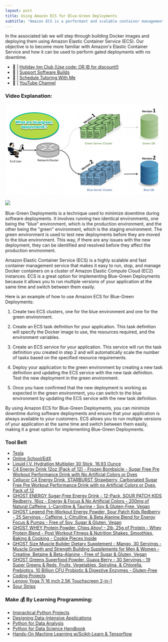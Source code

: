 ```yaml
---
layout: post
title: Using Amazon ECS for Blue-Green Deployments
subtitle: "Amazon ECS is a performant and scalable container management and orchestration service"
---
```


In the associated lab we will step through building Docker images and deploying them using Amazon Elastic Container Service (ECS). Our objective is to become more familiar with Amazon's Elastic Container Service and how it can be used to perform gated deployments with no downtime.

- 🔗 | [Holiday Inn Club (Use code: OR IB for discount!)](https://holidayinnclub.com/)
- 🔗 | [Support Software Builds](https://www.buymeacoffee.com/kadad1312d)
- 🔗 | [Schedule Tutoring With Me](https://www.calendly.com/kadad1312)
- 🔗 | [YouTube Channel](https://www.youtube.com/@RealKhaledAdad)

### Video Explanation:

[![IMAGE_ALT](/img/blue_green_video_cover.png)](https://youtu.be/MmqtvwbQbks)

![](../img/blue_green_deployments.gif)

Blue-Green Deployments is a technique used to minimize downtime during software deployments. It involves running two identical environments, one being the "blue" environment, which is the production environment, and the other being the "green" environment, which is the staging environment. The green environment is used to test new deployments before they are moved to the blue environment. This way, if there are any issues with the new deployment, they can be identified and resolved before they affect the production environment.

Amazon Elastic Container Service (ECS) is a highly scalable and fast container management service that makes it easy to run, stop, and manage Docker containers on a cluster of Amazon Elastic Compute Cloud (EC2) instances. ECS is a great option for implementing Blue-Green Deployments because it allows you to run multiple versions of your application at the same time and switch between them easily.


Here is an example of how to use Amazon ECS for Blue-Green Deployments:

1. Create two ECS clusters, one for the blue environment and one for the green environment.

2. Create an ECS task definition for your application. This task definition will specify the Docker image to use, the resources required, and the environment variables.

3. Create an ECS service for your application. This service will run the task definition you created in step 2 and will automatically scale the number of tasks based on the specified resource requirements.

4. Deploy your application to the green environment by creating a new task definition and updating the ECS service with the new task definition. Test the new deployment in the green environment.

5. Once you have confirmed that the new deployment is working as expected in the green environment, you can switch to the blue environment by updating the ECS service with the new task definition.

By using Amazon ECS for Blue-Green Deployments, you can minimize downtime during software deployments and ensure that your application is always available to your customers. ECS allows you to run multiple versions of your application at the same time and switch between them easily, making it a great option for implementing Blue-Green Deployments.

### Tool Belt
- [Tesla](https://ts.la/khaled835973)
- [Online School/EdX](https://www.edx.org/?utm_source=google&utm_campaign=18736834479&utm_medium=cpc&utm_term=edx&hsa_acc=7245054034&hsa_cam=18736834479&hsa_grp=140243978342&hsa_ad=631521652739&hsa_src=g&hsa_tgt=kwd-89882436&hsa_kw=edx&hsa_mt=e&hsa_net=adwords&hsa_ver=3&gclid=Cj0KCQiA0oagBhDHARIsAI-BbgfFSx9sQrdOhE0zshO9rXNE6ZsM_6g0CsF0uBeLd3GwriWBoJtxVXwaAqA2EALw_wcB)
- [Liquid I.V. Hydration Multiplier 30 Stick, 16.93 Ounce](https://amzn.to/3ZFDjDq)
- [C4 Energy Drink 12oz (Pack of 12) - Frozen Bombsicle - Sugar Free Pre Workout Performance Drink with No Artificial Colors or Dyes](https://amzn.to/3ZEVtFy)
- [Cellucor C4 Energy Drink, STARBURST Strawberry, Carbonated Sugar Free Pre Workout Performance Drink with no Artificial Colors or Dyes, Pack of 12](https://amzn.to/3y8KJ6m)
- [GHOST ENERGY Sugar-Free Energy Drink - 12-Pack, SOUR PATCH KIDS Redberry, 16oz - Energy & Focus & No Artificial Colors - 200mg of Natural Caffeine, L-Carnitine & Taurine - Soy & Gluten-Free, Vegan](https://amzn.to/3Jeaed7)
- [GHOST Legend Pre-Workout Energy Powder, Sour Patch Kids Redberry - 25 Servings - Caffeine, L-Citrulline, & Beta Alanine Blend for Energy Focus & Pumps - Free of Soy, Sugar & Gluten, Vegan](https://amzn.to/3SOshts)
- [GHOST WHEY Protein Powder, Chips Ahoy! - 2lb, 25g of Protein - Whey Protein Blend - ­Post Workout Fitness & Nutrition Shakes, Smoothies, Baking & Cooking - Cookie Pieces Inside](https://amzn.to/3y8rGtd)
- [GHOST Size Muscle Builder Dietary Supplement - Mango, 30 Servings - Muscle Growth and Strength Building Supplements for Men & Women - Creatine, Betaine & Beta-Alanine - Free of Sugar & Gluten, Vegan](https://amzn.to/3YkH8g8)
- [GHOST Greens Superfood Powder, Guava Berry - 30 Servings - 19 Super Greens & Reds, Fruits, Vegetables, Spirulina, & Chlorella, Prebiotics, 10 Billion CFU Probiotic & Digestive Enzymes - Gluten-Free](https://amzn.to/3J8I0PN)
- [Coding Projects](https://www.buymeacoffee.com/kadad1312d)
- [Lenovo Yoga 7i 16 inch 2.5K Touchscreen 2-in-1](https://amzn.to/41CfSfY)
- [Sour Strips](https://amzn.to/3EDWUM7)

### Make 💰 By Learning Programming:

- [Impractical Python Projects](https://amzn.to/3JpCpWH)
- [Designing Data-Intensive Applications](https://amzn.to/3Hgh5Sj)
- [Python for Data Analysis](https://amzn.to/3D0C8pl)
- [Python for Data Science Handbook](https://amzn.to/3XnZ1ez)
- [Hands-On Machine Learning w/Scikit-Learn & Tensorflow](https://amzn.to/3QTWoyt)

<br>